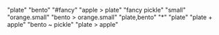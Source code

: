 "plate" "bento" "#fancy" "apple > plate" "fancy pickle" "small" "orange.small" "bento > orange.small" "plate,bento" "*" "plate" "plate + apple" "bento ~ pickle" "plate > apple"
